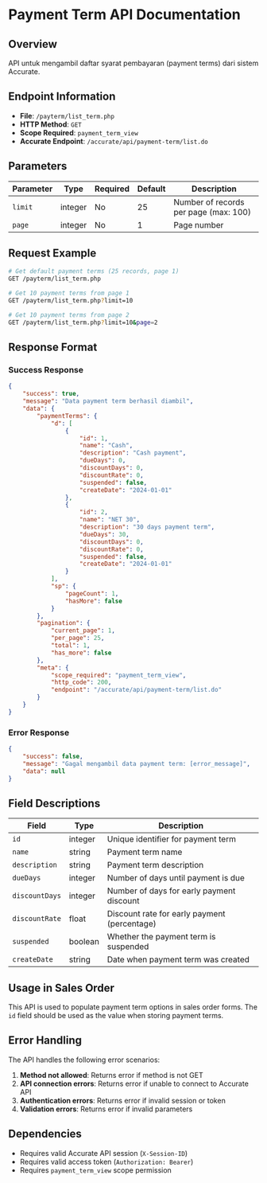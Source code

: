 # Payment Term API Documentation

## Overview
API untuk mengambil daftar syarat pembayaran (payment terms) dari sistem Accurate.

## Endpoint Information
- **File**: `/payterm/list_term.php`
- **HTTP Method**: `GET`
- **Scope Required**: `payment_term_view`
- **Accurate Endpoint**: `/accurate/api/payment-term/list.do`

## Parameters

| Parameter | Type | Required | Default | Description |
|-----------|------|----------|---------|-------------|
| `limit` | integer | No | 25 | Number of records per page (max: 100) |
| `page` | integer | No | 1 | Page number |

## Request Example

```bash
# Get default payment terms (25 records, page 1)
GET /payterm/list_term.php

# Get 10 payment terms from page 1
GET /payterm/list_term.php?limit=10

# Get 10 payment terms from page 2
GET /payterm/list_term.php?limit=10&page=2
```

## Response Format

### Success Response
```json
{
    "success": true,
    "message": "Data payment term berhasil diambil",
    "data": {
        "paymentTerms": {
            "d": [
                {
                    "id": 1,
                    "name": "Cash",
                    "description": "Cash payment",
                    "dueDays": 0,
                    "discountDays": 0,
                    "discountRate": 0,
                    "suspended": false,
                    "createDate": "2024-01-01"
                },
                {
                    "id": 2,
                    "name": "NET 30",
                    "description": "30 days payment term",
                    "dueDays": 30,
                    "discountDays": 0,
                    "discountRate": 0,
                    "suspended": false,
                    "createDate": "2024-01-01"
                }
            ],
            "sp": {
                "pageCount": 1,
                "hasMore": false
            }
        },
        "pagination": {
            "current_page": 1,
            "per_page": 25,
            "total": 1,
            "has_more": false
        },
        "meta": {
            "scope_required": "payment_term_view",
            "http_code": 200,
            "endpoint": "/accurate/api/payment-term/list.do"
        }
    }
}
```

### Error Response
```json
{
    "success": false,
    "message": "Gagal mengambil data payment term: [error_message]",
    "data": null
}
```

## Field Descriptions

| Field | Type | Description |
|-------|------|-------------|
| `id` | integer | Unique identifier for payment term |
| `name` | string | Payment term name |
| `description` | string | Payment term description |
| `dueDays` | integer | Number of days until payment is due |
| `discountDays` | integer | Number of days for early payment discount |
| `discountRate` | float | Discount rate for early payment (percentage) |
| `suspended` | boolean | Whether the payment term is suspended |
| `createDate` | string | Date when payment term was created |

## Usage in Sales Order

This API is used to populate payment term options in sales order forms. The `id` field should be used as the value when storing payment terms.

## Error Handling

The API handles the following error scenarios:
1. **Method not allowed**: Returns error if method is not GET
2. **API connection errors**: Returns error if unable to connect to Accurate API
3. **Authentication errors**: Returns error if invalid session or token
4. **Validation errors**: Returns error if invalid parameters

## Dependencies

- Requires valid Accurate API session (`X-Session-ID`)
- Requires valid access token (`Authorization: Bearer`)
- Requires `payment_term_view` scope permission
